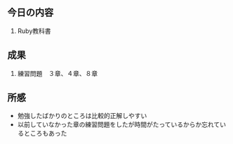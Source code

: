 ## 今日の内容
1. Ruby教科書

## 成果
1. 練習問題　３章、４章、８章

## 所感
- 勉強したばかりのところは比較的正解しやすい
- 以前していなかった章の練習問題をしたが時間がたっているからか忘れているところもあった

